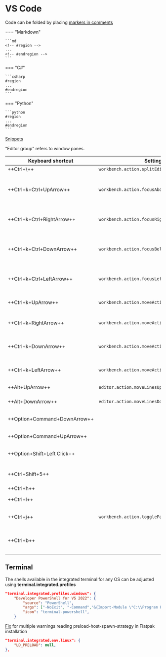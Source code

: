 # VS Code

Code can be folded by placing [markers in comments](https://code.visualstudio.com/docs/editor/codebasics#_folding)

=== "Markdown"

    ```md
    <!-- #region -->
    ...
    <!-- #endregion -->
    ```

=== "C#"

    ```csharp
    #region 
    ...
    #endregion
    ```

=== "Python"

    ```python
    #region
    ...
    #endregion
    ```

[Snippets](https://code.visualstudio.com/docs/editor/userdefinedsnippets)

"Editor group" refers to window panes.

| Keyboard shortcut            | Setting                                       | Description                      |
| ---------------------------- | --------------------------------------------- | -------------------------------- |
| ++Ctrl+\\++                  | `workbench.action.splitEditor`                | Split Editor                     |
| ++Ctrl+k+Ctrl+UpArrow++      | `workbench.action.focusAboveGroup`            | View: Focus Above Editor Group   |
| ++Ctrl+k+Ctrl+RightArrow++   | `workbench.action.focusRightGroup`            | View: Focus Right Editor Group   |
| ++Ctrl+k+Ctrl+DownArrow++    | `workbench.action.focusBelowGroup`            | View: Focus Below Editor Group   |
| ++Ctrl+k+Ctrl+LeftArrow++    | `workbench.action.focusLeftGroup`             | View: Focus Left Editor Group    |
| ++Ctrl+k+UpArrow++           | `workbench.action.moveActiveEditorGroupUp`    | View: Move Editor Group Up       |
| ++Ctrl+k+RightArrow++        | `workbench.action.moveActiveEditorGroupRight` | View: Move Editor Group Right    |
| ++Ctrl+k+DownArrow++         | `workbench.action.moveActiveEditorGroupDown`  | View: Move Editor Group Down     |
| ++Ctrl+k+LeftArrow++         | `workbench.action.moveActiveEditorGroupLeft`  | View: Move Editor Group Left     |
| ++Alt+UpArrow++              | `editor.action.moveLinesUpAction`             | Move line up                     |
| ++Alt+DownArrow++            | `editor.action.moveLinesDownAction`           | Move line down                   |
| ++Option+Command+DownArrow++ |                                               | Add a cursor down                |
| ++Option+Command+UpArrow++   |                                               | Add a cursor up                  |
| ++Option+Shift+Left Click++  |                                               | Click and drag to add cursors    |
| ++Ctrl+Shift+5++             |                                               | Terminal: Split terminal         |
| ++Ctrl+h++                   |                                               | Replace                          |
| ++Ctrl+l++                   |                                               | Expand line selection            |
| ++Ctrl+j++                   | `workbench.action.togglePanel`                | View: Toggle Panel               |
| ++Ctrl+b++                   |                                               | View: Toggle Side Bar Visibility |

## Terminal

The shells available in the integrated terminal for any OS can be adjusted using **terminal.integrated.profiles**

```json title="Developer PowerShell for VS 2022"
"terminal.integrated.profiles.windows": {
    "Developer PowerShell for VS 2022": {
        "source": "PowerShell",
        "args": ["-NoExit", "-Command","&{Import-Module \"C:\\Program Files\\Microsoft Visual Studio\\2022\\Community\\Common7\\Tools\\Microsoft.VisualStudio.DevShell.dll\"; Enter-VsDevShell 1916cd63}"],
        "icon": "terminal-powershell",
    }
```

[Fix](https://github.com/flathub/com.visualstudio.code/issues/370) for multiple warnings reading preload-host-spawn-strategy in Flatpak installation

```json
"terminal.integrated.env.linux": {
    "LD_PRELOAD": null,
},
```

